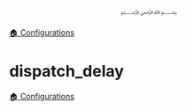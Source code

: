 <p align=center>
   ﷽
</p>

[🏠 Configurations](/docs/CONFIGURATION.md)

# dispatch_delay


[🏠 Configurations](/docs/CONFIGURATION.md)

